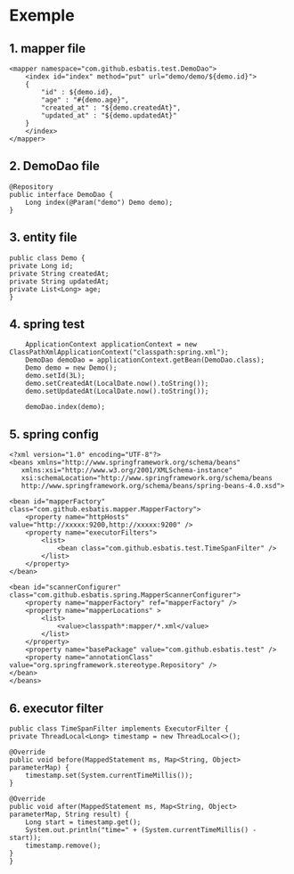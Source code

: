 # Exemple

## 1. mapper file
    <mapper namespace="com.github.esbatis.test.DemoDao">
        <index id="index" method="put" url="demo/demo/${demo.id}">
        {
            "id" : ${demo.id},
            "age" : "#{demo.age}",
            "created_at" : "${demo.createdAt}",
            "updated_at" : "${demo.updatedAt}"
        }
        </index>
    </mapper>

## 2. DemoDao file
    @Repository
    public interface DemoDao {
        Long index(@Param("demo") Demo demo);
    }

## 3. entity file
    public class Demo {
    private Long id;
    private String createdAt;
    private String updatedAt;
    private List<Long> age;
    }

## 4. spring test
        ApplicationContext applicationContext = new ClassPathXmlApplicationContext("classpath:spring.xml");
        DemoDao demoDao = applicationContext.getBean(DemoDao.class);
        Demo demo = new Demo();
        demo.setId(3L);
        demo.setCreatedAt(LocalDate.now().toString());
        demo.setUpdatedAt(LocalDate.now().toString());

        demoDao.index(demo);
        
## 5. spring config
    <?xml version="1.0" encoding="UTF-8"?>
    <beans xmlns="http://www.springframework.org/schema/beans"
       xmlns:xsi="http://www.w3.org/2001/XMLSchema-instance"
       xsi:schemaLocation="http://www.springframework.org/schema/beans
       http://www.springframework.org/schema/beans/spring-beans-4.0.xsd">

    <bean id="mapperFactory" class="com.github.esbatis.mapper.MapperFactory">
        <property name="httpHosts" value="http://xxxxx:9200,http://xxxxx:9200" />
        <property name="executorFilters">
            <list>
                <bean class="com.github.esbatis.test.TimeSpanFilter" />
            </list>
        </property>
    </bean>

    <bean id="scannerConfigurer" class="com.github.esbatis.spring.MapperScannerConfigurer">
        <property name="mapperFactory" ref="mapperFactory" />
        <property name="mapperLocations" >
            <list>
                <value>classpath*:mapper/*.xml</value>
            </list>
        </property>
        <property name="basePackage" value="com.github.esbatis.test" />
        <property name="annotationClass" value="org.springframework.stereotype.Repository" />
    </bean>
    </beans>

## 6. executor filter
    public class TimeSpanFilter implements ExecutorFilter {
    private ThreadLocal<Long> timestamp = new ThreadLocal<>();
    
    @Override
    public void before(MappedStatement ms, Map<String, Object> parameterMap) {
        timestamp.set(System.currentTimeMillis());
    }

    @Override
    public void after(MappedStatement ms, Map<String, Object> parameterMap, String result) {
        Long start = timestamp.get();
        System.out.println("time=" + (System.currentTimeMillis() - start));
        timestamp.remove();
    }
    }
